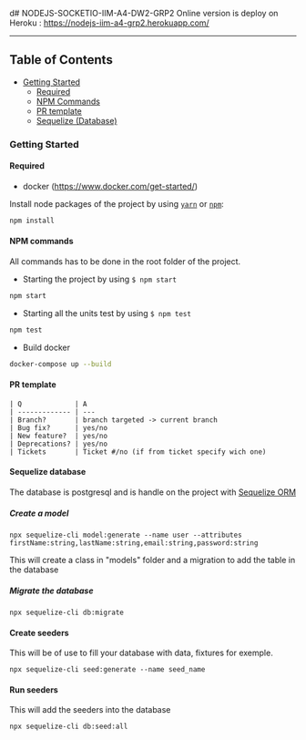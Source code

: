 d# NODEJS-SOCKETIO-IIM-A4-DW2-GRP2
Online version is deploy on Heroku : https://nodejs-iim-a4-grp2.herokuapp.com/

---

## **Table of Contents**

- [Getting Started](#getting-started)
  - [Required](#required)
  - [NPM Commands](#npm-commands)
  - [PR template](#pr-template)
  - [Sequelize (Database)](#sequelize-database)

### Getting Started

#### Required

- docker (https://www.docker.com/get-started/)

Install node packages of the project by using [`yarn`](https://yarnpkg.com/) or [`npm`](https://www.npmjs.com/):

```bash
npm install
```

#### NPM commands

All commands has to be done in the root folder of the project.

- Starting the project by using `$ npm start`

```bash
npm start
```

- Starting all the units test by using `$ npm test`

```bash
npm test
```

- Build docker

```bash
docker-compose up --build
```

#### PR template

```text
| Q             | A
| ------------- | ---
| Branch?       | branch targeted -> current branch
| Bug fix?      | yes/no
| New feature?  | yes/no
| Deprecations? | yes/no
| Tickets       | Ticket #/no (if from ticket specify wich one)
```

#### Sequelize database

The database is postgresql and is handle on the project with [Sequelize ORM](https://sequelize.org/)

##### Create a model

`npx sequelize-cli model:generate --name user --attributes firstName:string,lastName:string,email:string,password:string`

This will create a class in "models" folder and a migration to add the table in the database

##### Migrate the database

`npx sequelize-cli db:migrate`

#### Create seeders

This will be of use to fill your database with data, fixtures for exemple.

`npx sequelize-cli seed:generate --name seed_name`

#### Run seeders

This will add the seeders into the database

`npx sequelize-cli db:seed:all`

